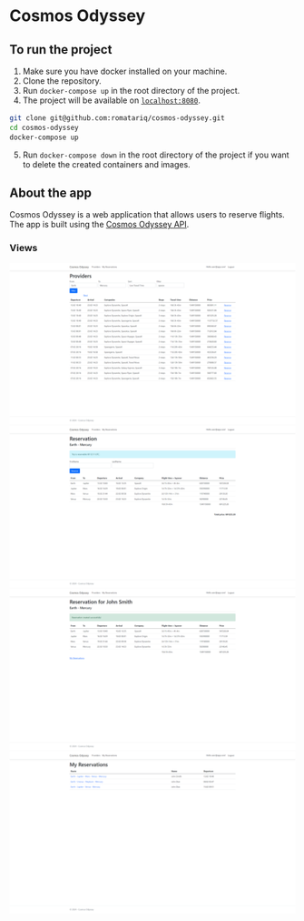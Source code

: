 # Cosmos Odyssey

## To run the project
1. Make sure you have docker installed on your machine.
2. Clone the repository.
3. Run `docker-compose up` in the root directory of the project.
4. The project will be available on [`localhost:8080`](http://localhost:8080).
~~~bash
git clone git@github.com:romatariq/cosmos-odyssey.git
cd cosmos-odyssey
docker-compose up
~~~
5. Run `docker-compose down` in the root directory of the project if you want to delete the created containers and images.

## About the app

Cosmos Odyssey is a web application that allows users to reserve flights.
The app is built using the [Cosmos Odyssey API](https://cosmos-odyssey.azurewebsites.net/api/v1.0/TravelPrices).

### Views
![Providers](./Screenshots/1.png)
![Create a reservation](./Screenshots/2.png)
![Created reservation details](./Screenshots/3.png)
![All user reservations](./Screenshots/4.png)

